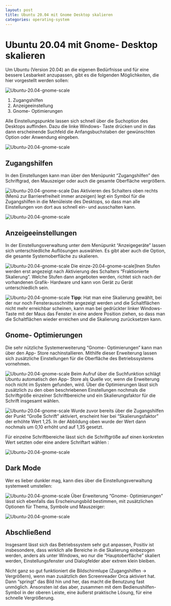 ```yaml
---
layout: post
title: Ubuntu 20.04 mit Gnome Desktop skalieren
categories: operating-system
---
```


# Ubuntu 20.04 mit Gnome- Desktop skalieren

Um Ubuntu (Version 20.04) an die eigenen Bedürfnisse und für eine bessere Lesbarkeit anzupassen, gibt es die folgenden Möglichkeiten, die hier vorgestellt werden sollen:

![Ubuntu-20.04-gnome-scale](/assets/images/ubuntu-gnome-scale/ubuntu-20.04-gnome-scale_01.png)

1. Zugangshilfen
2. Anzeigeeinstellung
3. Gnome- Optimierungen

Alle Einstellungspunkte lassen sich schnell über die Suchoption des Desktops auffinden. Dazu die linke Windows- Taste drücken und in das dann erscheinende Suchfeld die Anfangsbuchstaben der gewünschten Option oder Anwendung eingeben.

![Ubuntu-20.04-gnome-scale](/assets/images/ubuntu-gnome-scale/ubuntu-20.04-gnome-scale_02.png)
## Zugangshilfen

In den Einstellungen kann man über den Menüpunkt “Zugangshilfen” den Schriftgrad, den Mauszeiger oder auch die gesamte Oberfläche vergrößern.

![Ubuntu-20.04-gnome-scale](/assets/images/ubuntu-gnome-scale/ubuntu-20.04-gnome-scale_03.png)
Das Aktivieren des Schalters oben rechts (Menü zur Barrierefreiheit immer anzeigen) legt ein Symbol für die Zugangshilfen in die Menüleiste des Desktops, so dass man alle Einstellungen von dort aus schnell ein- und ausschalten kann.

![Ubuntu-20.04-gnome-scale](/assets/images/ubuntu-gnome-scale/ubuntu-20.04-gnome-scale_04.png)
## Anzeigeeinstellungen

In der Einstellungsverwaltung unter dem Menüpunkt “Anzeigegeräte” lassen sich unterschiedliche Auflösungen auswählen. Es gibt aber auch die Option, die gesamte Systemoberfläche zu skalieren.

![Ubuntu-20.04-gnome-scale](/assets/images/ubuntu-gnome-scale/ubuntu-20.04-gnome-scale_05.png)
Die einze-20.04-gnome-scale]lnen Stufen werden erst angezeigt nach Aktivierung des Schalters “Fraktionierte Skalierung”. Welche Stufen dann angeboten werden, richtet sich nach der vorhandenen Grafik- Hardware und kann von Gerät zu Gerät unterschiedlich sein.

![Ubuntu-20.04-gnome-scale](/assets/images/ubuntu-gnome-scale/ubuntu-20.04-gnome-scale_06.png)
**Tipp**: Hat man eine Skalierung gewählt, bei der nur noch Fensterausschnitte angezeigt werden und die Schaltflächen nicht mehr erreichbar scheinen, kann man bei gedrückter linker Windows- Taste mit der Maus das Fenster in eine andere Position ziehen, so dass man die Schaltflächen wieder erreichen und die Skalierung zurücksetzen kann.

## Gnome- Optimierungen

Die sehr nützliche Systemerweiterung “Gnome- Optimierungen” kann man über den App- Store nachinstallieren. Mithilfe dieser Erweiterung lassen sich zusätzliche Einstellungen für die Oberfläche des Betriebssystems vornehmen.

![Ubuntu-20.04-gnome-scale](/assets/images/ubuntu-gnome-scale/ubuntu-20.04-gnome-scale_07.png)
Beim Aufruf über die Suchfunktion schlägt Ubuntu automatisch den App- Store als Quelle vor, wenn die Erweiterung noch nicht im System gefunden, wird. Über die Optimierungen lässt sich zusätzlich zu den oben beschriebenen Einstellungen nochmals die Schriftgröße einzelner Schriftbereiche und ein Skalierungsfaktor für die Schrift insgesamt wählen.

![Ubuntu-20.04-gnome-scale](/assets/images/ubuntu-gnome-scale/ubuntu-20.04-gnome-scale_08.png)
Wurde zuvor bereits über die Zugangshilfen der Punkt “Große Schrift” aktiviert, erscheint hier bei “Skalierungsfaktor” der erhöhte Wert 1,25. In der Abbildung oben wurde der Wert dann nochmals um 0,10 erhöht und auf 1,35 gesetzt.

Für einzelne Schriftbereiche lässt sich die Schriftgröße auf einen konkreten Wert setzten oder eine andere Schriftart wählen :

![Ubuntu-20.04-gnome-scale](/assets/images/ubuntu-gnome-scale/ubuntu-20.04-gnome-scale_09.png)
## Dark Mode

Wer es lieber dunkler mag, kann dies über die Einstellungsverwaltung systemweit umstellen:

![Ubuntu-20.04-gnome-scale](/assets/images/ubuntu-gnome-scale/ubuntu-20.04-gnome-scale_10.png)
Über Erweiterung “Gnome- Optimierungen” lässt sich ebenfalls das Erscheinungsbild bestimmen, mit zusätzlichen Optionen für Thema, Symbole und Mauszeiger:

![Ubuntu-20.04-gnome-scale](/assets/images/ubuntu-gnome-scale/ubuntu-20.04-gnome-scale_11.png)

## Abschließend

Insgesamt lässt sich das Betriebssystem sehr gut anpassen, Positiv ist insbesondere, dass wirklich alle Bereiche in die Skalierung einbezogen werden, anders als unter Windows, wo nur die “Hauptoberfläche” skaliert werden, Einstellungsfenster und Dialogfelder aber extrem klein bleiben.

Nicht ganz so gut funktioniert die Bildschirmlupe (Zugangshilfen -> Vergrößern), wenn man zusätzlich den Screenreader Orca aktiviert hat. Dann “springt” das Bild hin und her, das macht die Benutzung fast unmöglich. Ansonsten ist das aber, zusammen mit dem Bedienushilfen- Symbol in der oberen Leiste, eine äußerst praktische Lösung, für eine schnelle Vergrößerung.